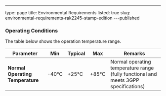 ---
type: page
title: Environmental Requirements
listed: true
slug: environmental-requirements-rak2245-stamp-edition
---published

### Operating Conditions

The table below shows the operation temperature range.

| **Parameter** | **Min** | **Typical** | **Max** | **Remarks** | 
| ---- | ---- | ---- | ---- | ---- | 
| **Normal Operating Temperature** | -40°C | +25°C | +85°C | Normal operating temperature range (fully functional and meets 3GPP specifications) | 


